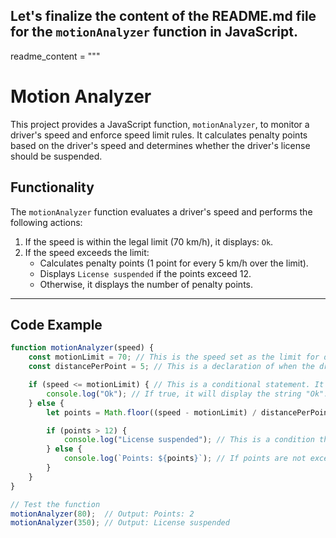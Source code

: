 ## Let's finalize the content of the README.md file for the `motionAnalyzer` function in JavaScript.

readme_content = """
# Motion Analyzer

This project provides a JavaScript function, `motionAnalyzer`, to monitor a driver's speed and enforce speed limit rules. It calculates penalty points based on the driver's speed and determines whether the driver's license should be suspended.

## Functionality

The `motionAnalyzer` function evaluates a driver's speed and performs the following actions:
1. If the speed is within the legal limit (70 km/h), it displays: `Ok`.
2. If the speed exceeds the limit:
   - Calculates penalty points (1 point for every 5 km/h over the limit).
   - Displays `License suspended` if the points exceed 12.
   - Otherwise, it displays the number of penalty points.

---

## Code Example

```javascript
function motionAnalyzer(speed) { 
    const motionLimit = 70; // This is the speed set as the limit for drivers not to exceed.
    const distancePerPoint = 5; // This is a declaration of when the driver overspeeds the vehicle by 5 (e.g., 75).

    if (speed <= motionLimit) { // This is a conditional statement. It checks if the speed is <= the motionLimit.
        console.log("Ok"); // If true, it will display the string "Ok".
    } else { 
        let points = Math.floor((speed - motionLimit) / distancePerPoint); // This calculates how many points the driver should get for overspeeding.

        if (points > 12) { 
            console.log("License suspended"); // This is a condition that says if the driver accumulates more than 12 points, their license is suspended.
        } else {
            console.log(`Points: ${points}`); // If points are not exceeded, it displays the value in the points container.
        }
    }
}

// Test the function
motionAnalyzer(80);  // Output: Points: 2
motionAnalyzer(350); // Output: License suspended
